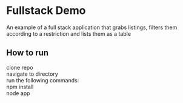 # Fullstack Demo
An example of a full stack application that grabs listings, filters them according to a restriction and lists them as a table

## How to run<br>

clone repo<br>
navigate to directory <br>
run the following commands:<br>
npm install<br>
node app<br>
